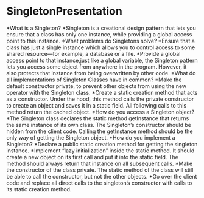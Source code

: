# SingletonPresentation
*What is a Singleton?
    *Singleton is a creational design pattern that lets you ensure that a class has only one instance, while providing a global access point to this instance.
*What problems do Singletons solve?
    *Ensure that a class has just a single instance which allows you to control access to some shared resource—for example, a database or a file.
    *Provide a global access point to that instance,just like a global variable, the Singleton pattern lets you access some object from anywhere in the program.
        However, it also protects that instance from being overwritten by other code.
*What do all implementations of Singleton Classes have in common?
    *Make the default constructor private, to prevent other objects from using the new operator with the Singleton class.
    *Create a static creation method that acts as a constructor. Under the hood, this method calls the private constructor to create an object and saves it in a static field. All following calls to this method return the cached object.
*How do you access a Singleton object?
    *The Singleton class declares the static method getInstance that returns the same instance of its own class.
     The Singleton’s constructor should be hidden from the client code. Calling the getInstance method should be the only way of getting the Singleton object.
*How do you implement a Singleton?
    *Declare a public static creation method for getting the singleton instance.
    *Implement “lazy initialization” inside the static method. It should create a new object on its first call and put it into the static field.
     The method should always return that instance on all subsequent calls.
    *Make the constructor of the class private. The static method of the class will still be able to call the constructor, but not the other objects.
    *Go over the client code and replace all direct calls to the singleton’s constructor with calls to its static creation method.
